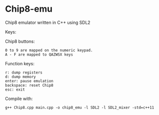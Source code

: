 Chip8-emu
=========

Chip8 emulator written in C++ using SDL2

Keys:

Chip8 buttons:

	0 to 9 are mapped on the numeric keypad. 
	A - F are mapped to QAZWSX keys

Function keys:
	
	r: dump registers
	d: dump memory
	enter: pause emulation
	backspace: reset Chip8
	esc: exit

Compile with:

	g++ Chip8.cpp main.cpp -o chip8_emu -l SDL2 -l SDL2_mixer -std=c++11
